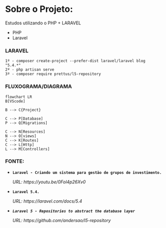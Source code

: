 # Sobre o Projeto:
Estudos utilizando o PHP + LARAVEL

- PHP
- Laravel


### LARAVEL

```
1º - composer create-project --prefer-dist laravel/laravel blog "5.4.*"
2º - php artisan serve
3º - composer require prettus/l5-repository
```


### FLUXOGRAMA/DIAGRAMA

```mermaid
flowchart LR
B[VScode]

B --> C{Project}

C --> P[Database]
P --> Q[Migrations]

C --> N[Resources]
N --> O[views]
C --> K[Routes]
C --> L[Http]
L --> M[Controllers]
```



### FONTE:
<ul>
  
  <li>
    <p><b><code>Laravel - Criando um sistema para gestão de grupos de investimento.</code></b></p>
    <p><i>URL: https://youtu.be/0Fol4p26Xv0 </i></p>
  </li>
  
  <li>
    <p><b><code>Laravel 5.4.</code></b></p>
    <p><i>URL: https://laravel.com/docs/5.4</p>
  </li>
  
  <li>
    <p><b><code>Laravel 5 - Repositories to abstract the database layer</code></b></p>
    <p><i>URL: https://github.com/andersao/l5-repository</p>
  </li>
  
  
  
</ul>

